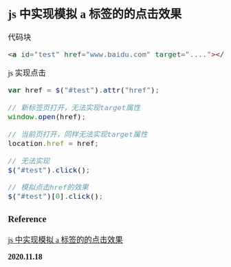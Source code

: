 <font size=4 face='楷体'>

## js 中实现模拟 a 标签的的点击效果

代码块

```html
<a id="test" href="www.baidu.com" target="...."></a>
```

js 实现点击

```js
var href = $("#test").attr("href");

// 新标签页打开，无法实现target属性
window.open(href);

// 当前页打开，同样无法实现target属性
location.href = href;

// 无法实现
$("#test").click();

// 模拟点击href的效果
$("#test")[0].click();
```

### Reference

[js 中实现模拟 a 标签的的点击效果](https://blog.csdn.net/weixin_39567690/article/details/80838414)

**2020.11.18**
